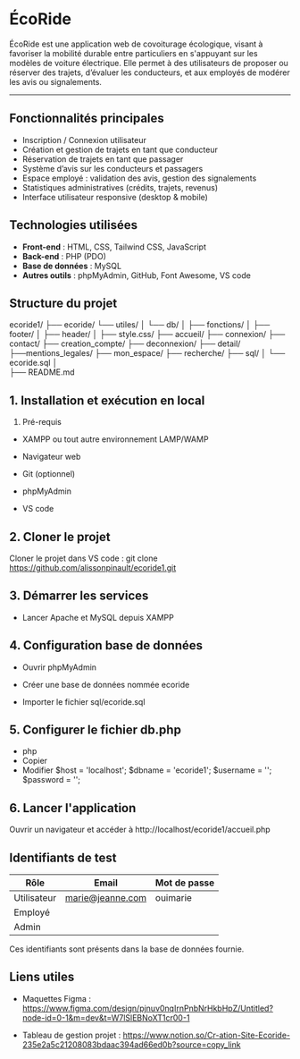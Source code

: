 # ÉcoRide

ÉcoRide est une application web de covoiturage écologique, visant à favoriser la mobilité durable entre particuliers en s'appuyant sur les modèles de voiture électrique. Elle permet à des utilisateurs de proposer ou réserver des trajets, d’évaluer les conducteurs, et aux employés de modérer les avis ou signalements.

---

## Fonctionnalités principales

- Inscription / Connexion utilisateur
- Création et gestion de trajets en tant que conducteur
- Réservation de trajets en tant que passager
- Système d’avis sur les conducteurs et passagers
- Espace employé : validation des avis, gestion des signalements
- Statistiques administratives (crédits, trajets, revenus)
- Interface utilisateur responsive (desktop & mobile)


## Technologies utilisées

- **Front-end** : HTML, CSS, Tailwind CSS, JavaScript
- **Back-end** : PHP (PDO)
- **Base de données** : MySQL
- **Autres outils** : phpMyAdmin, GitHub, Font Awesome, VS code


## Structure du projet

ecoride1/
├── ecoride/
            └── utiles/
            │         └── db/
            │         ├── fonctions/
            │         ├── footer/
            │         ├── header/
            │         ├── style.css/
            ├── accueil/
            ├── connexion/
            ├── contact/
            ├── creation_compte/
            ├── deconnexion/
            ├── detail/
            ├──mentions_legales/
            ├── mon_espace/
            ├── recherche/
├── sql/
│      └── ecoride.sql
│   
├── README.md


## 1. Installation et exécution en local

1. Pré-requis
- XAMPP ou tout autre environnement LAMP/WAMP

- Navigateur web

- Git (optionnel)

- phpMyAdmin
  
- VS code

## 2. Cloner le projet
Cloner le projet dans  VS code :
git clone https://github.com/alissonpinault/ecoride1.git

## 3. Démarrer les services
- Lancer Apache et MySQL depuis XAMPP

## 4. Configuration base de données
- Ouvrir phpMyAdmin

- Créer une base de données nommée ecoride

- Importer le fichier sql/ecoride.sql

## 5. Configurer le fichier db.php
- php
- Copier
- Modifier
$host = 'localhost';
$dbname = 'ecoride1';
$username = '';
$password = '';

## 6. Lancer l'application
Ouvrir un navigateur et accéder à http://localhost/ecoride1/accueil.php

## Identifiants de test

| Rôle        | Email                                           | Mot de passe |
| ----------- | ----------------------------------------------- | ------------ |
| Utilisateur |                 marie@jeanne.com                |   ouimarie   |
| Employé     |                                                 |              |
| Admin       |                                                 |              |

Ces identifiants sont présents dans la base de données fournie.

## Liens utiles

- Maquettes Figma : https://www.figma.com/design/pjnuv0nqIrnPnbNrHkbHpZ/Untitled?node-id=0-1&m=dev&t=W7lSlEBNoXT1cr00-1

- Tableau de gestion projet : https://www.notion.so/Cr-ation-Site-Ecoride-235e2a5c21208083bdaac394ad66ed0b?source=copy_link

